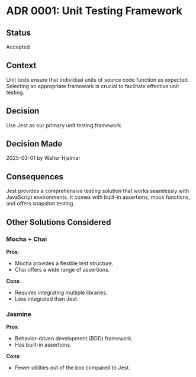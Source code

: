 # ADR 0001: Unit Testing Framework

## Status
Accepted

## Context
Unit tests ensure that individual units of source code function as expected. Selecting an appropriate framework is crucial to facilitate effective unit testing.

## Decision
Use Jest as our primary unit testing framework.

## Decision Made
2025-03-01 by Walter Hjelmar

## Consequences
Jest provides a comprehensive testing solution that works seamlessly with JavaScript environments. It comes with built-in assertions, mock functions, and offers snapshot testing.

## Other Solutions Considered

### Mocha + Chai
**Pros**:
- Mocha provides a flexible test structure.
- Chai offers a wide range of assertions.

**Cons**:
- Requires integrating multiple libraries.
- Less integrated than Jest.

### Jasmine
**Pros**:
- Behavior-driven development (BDD) framework.
- Has built-in assertions.

**Cons**:
- Fewer utilities out of the box compared to Jest.

